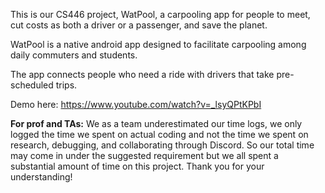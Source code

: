 This is our CS446 project, WatPool, a carpooling app for people to meet, cut costs as both a driver or a passenger, and save the planet. 

WatPool is a native android app designed to facilitate carpooling among daily commuters and students. 

The app connects people who need a ride with drivers that take pre-scheduled trips.

Demo here:
https://www.youtube.com/watch?v=_lsyQPtKPbI

**For prof and TAs:**
We as a team underestimated our time logs, we only logged the time we spent on actual coding and not the time we spent on research, debugging, and collaborating through Discord. So our total time may come in under the suggested requirement but we all spent a substantial amount of time on this project. Thank you for your understanding!
